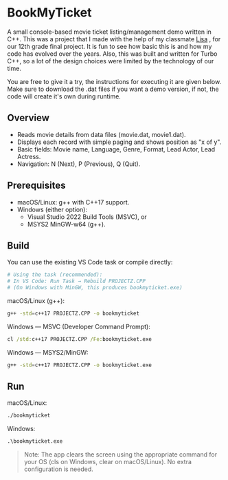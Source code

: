 # BookMyTicket

A small console-based movie ticket listing/management demo written in C++. This was a project that I made with the help of my classmate [Lisa](https://github.com/lisa761) , for our 12th grade final project. It is fun to see how basic this is and how my code has evolved over the years. Also, this was built and written for Turbo C++, so a lot of the design choices were limited by the technology of our time. 

You are free to give it a try, the instructions for executing it are given below. Make sure to download the .dat files if you want a demo version, if not, the code will create it's own during runtime.

## Overview
- Reads movie details from data files (movie.dat, movie1.dat).
- Displays each record with simple paging and shows position as "x of y".
- Basic fields: Movie name, Language, Genre, Format, Lead Actor, Lead Actress.
- Navigation: N (Next), P (Previous), Q (Quit).

## Prerequisites
- macOS/Linux: g++ with C++17 support.
- Windows (either option):
  - Visual Studio 2022 Build Tools (MSVC), or
  - MSYS2 MinGW-w64 (g++).

## Build
You can use the existing VS Code task or compile directly:

```bash
# Using the task (recommended):
# In VS Code: Run Task → Rebuild PROJECTZ.CPP
# (On Windows with MinGW, this produces bookmyticket.exe)
```

macOS/Linux (g++):
```bash
g++ -std=c++17 PROJECTZ.CPP -o bookmyticket
```

Windows — MSVC (Developer Command Prompt):
```bat
cl /std:c++17 PROJECTZ.CPP /Fe:bookmyticket.exe
```

Windows — MSYS2/MinGW:
```bash
g++ -std=c++17 PROJECTZ.CPP -o bookmyticket.exe
```

## Run
macOS/Linux:
```bash
./bookmyticket
```

Windows:
```bat
.\bookmyticket.exe
```

> Note: The app clears the screen using the appropriate command for your OS (cls on Windows, clear on macOS/Linux). No extra configuration is needed.
